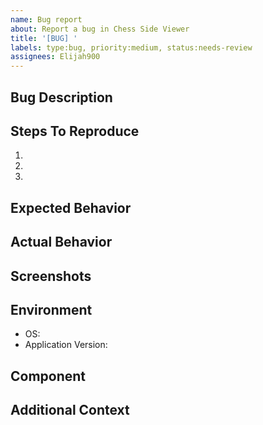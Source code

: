 ```yaml
---
name: Bug report
about: Report a bug in Chess Side Viewer
title: '[BUG] '
labels: type:bug, priority:medium, status:needs-review
assignees: Elijah900
---
```


## Bug Description
<!-- A clear and concise description of what the bug is -->

## Steps To Reproduce
1. <!-- First step -->
2. <!-- Second step -->
3. <!-- And so on... -->

## Expected Behavior
<!-- A clear and concise description of what you expected to happen -->

## Actual Behavior
<!-- What actually happened -->

## Screenshots
<!-- If applicable, add screenshots to help explain your problem -->

## Environment
- OS: <!-- e.g. macOS 12.0.1 -->
- Application Version: <!-- e.g. v0.1.0 -->

## Component
<!-- Select one component and add the corresponding label to this issue -->
<!-- UI, Chess Logic, ASCII Parser, Window Management -->

## Additional Context
<!-- Add any other context about the problem here -->